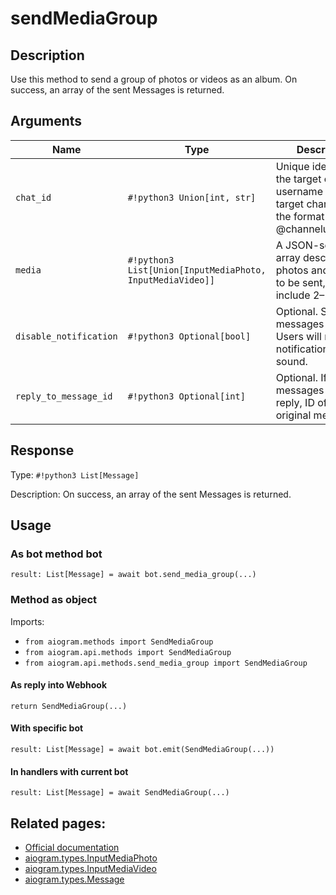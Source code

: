 # sendMediaGroup

## Description

Use this method to send a group of photos or videos as an album. On success, an array of the sent Messages is returned.


## Arguments

| Name | Type | Description |
| - | - | - |
| `chat_id` | `#!python3 Union[int, str]` | Unique identifier for the target chat or username of the target channel (in the format @channelusername) |
| `media` | `#!python3 List[Union[InputMediaPhoto, InputMediaVideo]]` | A JSON-serialized array describing photos and videos to be sent, must include 2–10 items |
| `disable_notification` | `#!python3 Optional[bool]` | Optional. Sends the messages silently. Users will receive a notification with no sound. |
| `reply_to_message_id` | `#!python3 Optional[int]` | Optional. If the messages are a reply, ID of the original message |



## Response

Type: `#!python3 List[Message]`

Description: On success, an array of the sent Messages is returned.


## Usage


### As bot method bot

```python3
result: List[Message] = await bot.send_media_group(...)
```

### Method as object

Imports:

- `from aiogram.methods import SendMediaGroup`
- `from aiogram.api.methods import SendMediaGroup`
- `from aiogram.api.methods.send_media_group import SendMediaGroup`

#### As reply into Webhook
```python3
return SendMediaGroup(...)
```

#### With specific bot
```python3
result: List[Message] = await bot.emit(SendMediaGroup(...))
```

#### In handlers with current bot
```python3
result: List[Message] = await SendMediaGroup(...)
```


## Related pages:

- [Official documentation](https://core.telegram.org/bots/api#sendmediagroup)
- [aiogram.types.InputMediaPhoto](../types/input_media_photo.md)
- [aiogram.types.InputMediaVideo](../types/input_media_video.md)
- [aiogram.types.Message](../types/message.md)
